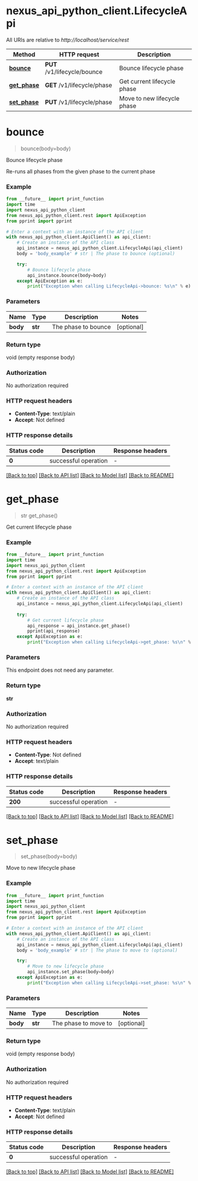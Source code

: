 # nexus_api_python_client.LifecycleApi

All URIs are relative to *http://localhost/service/rest*

Method | HTTP request | Description
------------- | ------------- | -------------
[**bounce**](LifecycleApi.md#bounce) | **PUT** /v1/lifecycle/bounce | Bounce lifecycle phase
[**get_phase**](LifecycleApi.md#get_phase) | **GET** /v1/lifecycle/phase | Get current lifecycle phase
[**set_phase**](LifecycleApi.md#set_phase) | **PUT** /v1/lifecycle/phase | Move to new lifecycle phase


# **bounce**
> bounce(body=body)

Bounce lifecycle phase

Re-runs all phases from the given phase to the current phase

### Example

```python
from __future__ import print_function
import time
import nexus_api_python_client
from nexus_api_python_client.rest import ApiException
from pprint import pprint

# Enter a context with an instance of the API client
with nexus_api_python_client.ApiClient() as api_client:
    # Create an instance of the API class
    api_instance = nexus_api_python_client.LifecycleApi(api_client)
    body = 'body_example' # str | The phase to bounce (optional)

    try:
        # Bounce lifecycle phase
        api_instance.bounce(body=body)
    except ApiException as e:
        print("Exception when calling LifecycleApi->bounce: %s\n" % e)
```

### Parameters

Name | Type | Description  | Notes
------------- | ------------- | ------------- | -------------
 **body** | **str**| The phase to bounce | [optional] 

### Return type

void (empty response body)

### Authorization

No authorization required

### HTTP request headers

 - **Content-Type**: text/plain
 - **Accept**: Not defined

### HTTP response details
| Status code | Description | Response headers |
|-------------|-------------|------------------|
**0** | successful operation |  -  |

[[Back to top]](#) [[Back to API list]](../README.md#documentation-for-api-endpoints) [[Back to Model list]](../README.md#documentation-for-models) [[Back to README]](../README.md)

# **get_phase**
> str get_phase()

Get current lifecycle phase

### Example

```python
from __future__ import print_function
import time
import nexus_api_python_client
from nexus_api_python_client.rest import ApiException
from pprint import pprint

# Enter a context with an instance of the API client
with nexus_api_python_client.ApiClient() as api_client:
    # Create an instance of the API class
    api_instance = nexus_api_python_client.LifecycleApi(api_client)
    
    try:
        # Get current lifecycle phase
        api_response = api_instance.get_phase()
        pprint(api_response)
    except ApiException as e:
        print("Exception when calling LifecycleApi->get_phase: %s\n" % e)
```

### Parameters
This endpoint does not need any parameter.

### Return type

**str**

### Authorization

No authorization required

### HTTP request headers

 - **Content-Type**: Not defined
 - **Accept**: text/plain

### HTTP response details
| Status code | Description | Response headers |
|-------------|-------------|------------------|
**200** | successful operation |  -  |

[[Back to top]](#) [[Back to API list]](../README.md#documentation-for-api-endpoints) [[Back to Model list]](../README.md#documentation-for-models) [[Back to README]](../README.md)

# **set_phase**
> set_phase(body=body)

Move to new lifecycle phase

### Example

```python
from __future__ import print_function
import time
import nexus_api_python_client
from nexus_api_python_client.rest import ApiException
from pprint import pprint

# Enter a context with an instance of the API client
with nexus_api_python_client.ApiClient() as api_client:
    # Create an instance of the API class
    api_instance = nexus_api_python_client.LifecycleApi(api_client)
    body = 'body_example' # str | The phase to move to (optional)

    try:
        # Move to new lifecycle phase
        api_instance.set_phase(body=body)
    except ApiException as e:
        print("Exception when calling LifecycleApi->set_phase: %s\n" % e)
```

### Parameters

Name | Type | Description  | Notes
------------- | ------------- | ------------- | -------------
 **body** | **str**| The phase to move to | [optional] 

### Return type

void (empty response body)

### Authorization

No authorization required

### HTTP request headers

 - **Content-Type**: text/plain
 - **Accept**: Not defined

### HTTP response details
| Status code | Description | Response headers |
|-------------|-------------|------------------|
**0** | successful operation |  -  |

[[Back to top]](#) [[Back to API list]](../README.md#documentation-for-api-endpoints) [[Back to Model list]](../README.md#documentation-for-models) [[Back to README]](../README.md)

